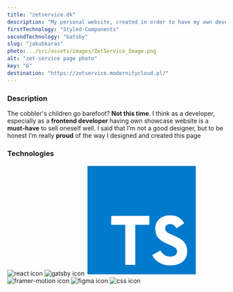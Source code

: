 ```yaml
---
title: "zetservice.dk"
description: "My personal website, created in order to have my own developer portfolio showcase "
firstTechnology: "Styled-Components"
secondTechnology: "Gatsby"
slug: "jakubkaras"
photo: ../src/assets/images/ZetService_Image.png
alt: "zet-service page photo"
key: "6"
destination: "https://zetservice.modernitycloud.pl/"
---
```


<h3>Description</h3>

<p>
The cobbler's children go barefoot? <strong>Not this time</strong>. I think as a developer, especially as a <strong>frontend developer</strong> having own showcase website is a <strong>must-have</strong> to sell oneself well. I said that I’m not a good designer, but to be honest I’m really <strong>proud</strong> of the way I designed and created this page
</p>

<h3 id="technologies">Technologies</h3>

<div id="technologiesWrapper">
   <img src="https://camo.githubusercontent.com/2f885630384e3fc392a88ee5494abdb46a1229d57853d6fdb7d0c0becaf27acb/68747470733a2f2f706174726f6372656174696f6e732e636f6d2f6173736574732f72656163742e737667" alt="react icon" class="technologiesIcon">
   <img src="https://camo.githubusercontent.com/515f24dac1c4b0546c1577f23445245304db180770810f65b11bb85c0719d7f2/68747470733a2f2f706174726f6372656174696f6e732e636f6d2f6173736574732f6761747362792e737667" alt="gatsby icon" class="technologiesIcon">
   <img src="https://raw.githubusercontent.com/devicons/devicon/master/icons/typescript/typescript-original.svg" alt="typescript icon" class="technologiesIcon">
   <img src="https://www.vectorlogo.zone/logos/framer/framer-icon.svg" alt="framer-motion icon" class="technologiesIcon">
   <img src="https://www.vectorlogo.zone/logos/figma/figma-icon.svg" alt="figma icon" class="technologiesIcon">
   <img src="https://camo.githubusercontent.com/5c8d336db3a53be2cd6d9b640dcb8510604ae65cf99659e53b347476f8b7a45b/68747470733a2f2f706174726f6372656174696f6e732e636f6d2f6173736574732f6373732e737667" alt="css icon" class="technologiesIcon">
</div>
